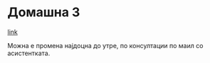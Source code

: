 # Домашна 3

[link](https://hotelpedia20201220231057.azurewebsites.net)

Можна е промена најдоцна до утре, по консултации по маил со асистентката.
